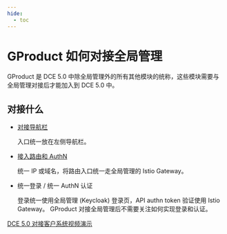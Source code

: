```yaml
---
hide:
  - toc
---
```


# GProduct 如何对接全局管理

GProduct 是 DCE 5.0 中除全局管理外的所有其他模块的统称，这些模块需要与全局管理对接后才能加入到 DCE 5.0 中。

## 对接什么

- [对接导航栏](./nav.md)

    入口统一放在左侧导航栏。

- [接入路由和 AuthN](route-auth.md)

    统一 IP 或域名，将路由入口统一走全局管理的 Istio Gateway。

- 统一登录 / 统一 AuthN 认证

    登录统一使用全局管理 (Keycloak) 登录页，API authn token 验证使用 Istio Gateway。
    GProduct 对接全局管理后不需要关注如何实现登录和认证。

[DCE 5.0 对接客户系统视频演示](../../../videos/use-cases.md#dce-50_2)
